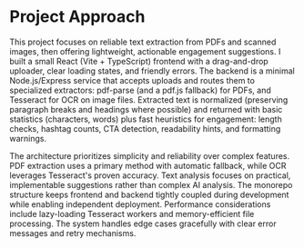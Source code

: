# Project Approach

This project focuses on reliable text extraction from PDFs and scanned images, then offering lightweight, actionable engagement suggestions. I built a small React (Vite + TypeScript) frontend with a drag-and-drop uploader, clear loading states, and friendly errors. The backend is a minimal Node.js/Express service that accepts uploads and routes them to specialized extractors: pdf-parse (and a pdf.js fallback) for PDFs, and Tesseract for OCR on image files. Extracted text is normalized (preserving paragraph breaks and headings where possible) and returned with basic statistics (characters, words) plus fast heuristics for engagement: length checks, hashtag counts, CTA detection, readability hints, and formatting warnings.

The architecture prioritizes simplicity and reliability over complex features. PDF extraction uses a primary method with automatic fallback, while OCR leverages Tesseract's proven accuracy. Text analysis focuses on practical, implementable suggestions rather than complex AI analysis. The monorepo structure keeps frontend and backend tightly coupled during development while enabling independent deployment. Performance considerations include lazy-loading Tesseract workers and memory-efficient file processing. The system handles edge cases gracefully with clear error messages and retry mechanisms.
